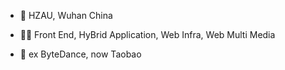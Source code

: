 - 🏫 HZAU, Wuhan China

- 🧑‍💻 Front End, HyBrid Application, Web Infra, Web Multi Media

- 🏡 ex ByteDance, now Taobao
